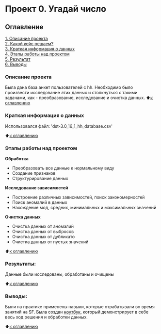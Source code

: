 # Проект 0. Угадай число

## Оглавление  
[1. Описание проекта](.README.md#Описание-проекта)  
[2. Какой кейс решаем?](.README.md#Какой-кейс-решаем)  
[3. Краткая информация о данных](.README.md#Краткая-информация-о-данных)  
[4. Этапы работы над проектом](.README.md#Этапы-работы-над-проектом)  
[5. Результат](.README.md#Результат)    
[6. Выводы](.README.md#Выводы) 

### Описание проекта    
Была дана база анкет пользователей с hh. Необходимо было произвести исследование этих данных и столкнуться с такими задачами, как - преобразование, исследование и очистка данных.
:arrow_up:[к оглавлению](_)


### Краткая информация о данных
Использовался файл: 'dst-3.0_16_1_hh_database.csv'
  
:arrow_up:[к оглавлению](.README.md#Оглавление)


### Этапы работы над проектом  
**Обработка**  
- Преобразовать все данные к нормальному виду
- Создание признаков
- Структурирование данных

**Исследование зависимостей**     
- Построение различных зависимостей, поиск закономерностей
- Поиск аномалий в данных
- Нахождение мод, средних, минимальных и максимальных значений

**Очистка данных**     
- Очистка данных от аномалий
- Очистка данных от выбросов
- Очистка данных от дубликато
- Очистка данных от пустых значений

:arrow_up:[к оглавлению](.README.md#Оглавление)


### Результаты:  
Данные были исследованы, обработаны и очищены

:arrow_up:[к оглавлению](.README.md#Оглавление)


### Выводы:  
Были на практике применены навыки, которые отрабатывали во время занятий на SF. Была создан [ноутбук](https://github.com/veligoran1/cv_research_hh/blob/main/project_1/CV_RESEARCH.ipynb), который демонстрирует в себе весь ход решения и обработки данных.

:arrow_up:[к оглавлению](.README.md#Оглавление)
